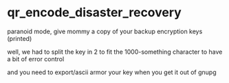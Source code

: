 # qr_encode_disaster_recovery
paranoid mode, give mommy a copy of your backup encryption keys (printed)

well, we had to split the key in 2 to fit the 1000-something character to have a bit of error control

and you need to export/ascii armor your key when you get it out of gnupg

